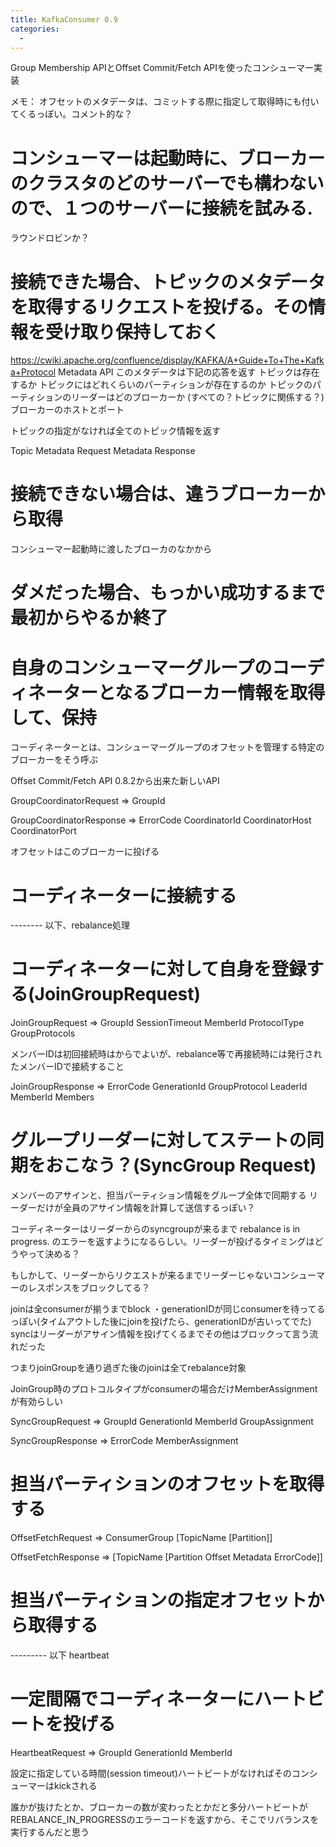 ```yaml
---
title: KafkaConsumer 0.9
categories:
  - 
---
```


Group Membership APIとOffset Commit/Fetch APIを使ったコンシューマー実装

メモ：
オフセットのメタデータは、コミットする際に指定して取得時にも付いてくるっぽい。コメント的な？

# コンシューマーは起動時に、ブローカーのクラスタのどのサーバーでも構わないので、１つのサーバーに接続を試みる.

ラウンドロビンか？

# 接続できた場合、トピックのメタデータを取得するリクエストを投げる。その情報を受け取り保持しておく

https://cwiki.apache.org/confluence/display/KAFKA/A+Guide+To+The+Kafka+Protocol
Metadata API
  このメタデータは下記の応答を返す
    トピックは存在するか
    トピックにはどれくらいのパーティションが存在するのか
    トピックのパーティションのリーダーはどのブローカーか
    (すべての？トピックに関係する？)ブローカーのホストとポート

トピックの指定がなければ全てのトピック情報を返す

Topic Metadata Request
Metadata Response

# 接続できない場合は、違うブローカーから取得

コンシューマー起動時に渡したブローカのなかから

# ダメだった場合、もっかい成功するまで最初からやるか終了

# 自身のコンシューマーグループのコーディネーターとなるブローカー情報を取得して、保持

コーディネーターとは、コンシューマーグループのオフセットを管理する特定のブローカーをそう呼ぶ

Offset Commit/Fetch API
0.8.2から出来た新しいAPI

GroupCoordinatorRequest => GroupId

GroupCoordinatorResponse => ErrorCode CoordinatorId CoordinatorHost CoordinatorPort

オフセットはこのブローカーに投げる

# コーディネーターに接続する



-------- 以下、rebalance処理

# コーディネーターに対して自身を登録する(JoinGroupRequest)

JoinGroupRequest => GroupId SessionTimeout MemberId ProtocolType GroupProtocols

メンバーIDは初回接続時はからでよいが、rebalance等で再接続時には発行されたメンバーIDで接続すること

JoinGroupResponse => ErrorCode GenerationId GroupProtocol LeaderId MemberId Members

# グループリーダーに対してステートの同期をおこなう？(SyncGroup Request)

メンバーのアサインと、担当パーティション情報をグループ全体で同期する
リーダーだけが全員のアサイン情報を計算して送信するっぽい？

コーディネーターはリーダーからのsyncgroupが来るまで rebalance is in progress. のエラーを返すようになるらしい。リーダーが投げるタイミングはどうやって決める？

もしかして、リーダーからリクエストが来るまでリーダーじゃないコンシューマーのレスポンスをブロックしてる？

joinは全consumerが揃うまでblock
 ・generationIDが同じconsumerを待ってるっぽい(タイムアウトした後にjoinを投げたら、generationIDが古いってでた)
syncはリーダーがアサイン情報を投げてくるまでその他はブロックって言う流れだった

つまりjoinGroupを通り過ぎた後のjoinは全てrebalance対象


JoinGroup時のプロトコルタイプがconsumerの場合だけMemberAssignmentが有効らしい

SyncGroupRequest => GroupId GenerationId MemberId GroupAssignment

SyncGroupResponse => ErrorCode MemberAssignment

# 担当パーティションのオフセットを取得する

OffsetFetchRequest => ConsumerGroup [TopicName [Partition]]

OffsetFetchResponse => [TopicName [Partition Offset Metadata ErrorCode]]

# 担当パーティションの指定オフセットから取得する


--------- 以下 heartbeat

# 一定間隔でコーディネーターにハートビートを投げる

HeartbeatRequest => GroupId GenerationId MemberId

設定に指定している時間(session timeout)ハートビートがなければそのコンシューマーはkickされる

誰かが抜けたとか、ブローカーの数が変わったとかだと多分ハートビートがREBALANCE_IN_PROGRESSのエラーコードを返すから、そこでリバランスを実行するんだと思う
